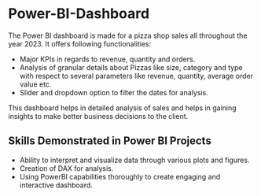 # Power-BI-Dashboard
The Power BI dashboard is made for a pizza shop sales all throughout the year 2023. It offers following functionalities:
* Major KPIs in regards to revenue, quantity and orders.
* Analysis of granular details about Pizzas like size, category and type with respect to several parameters like revenue, quantity, average order value etc.
* Slider and dropdown option to filter the dates for analysis.

This dashboard helps in detailed analysis of sales and helps in gaining insights to make better business decisions to the client.

## Skills Demonstrated in Power BI Projects
* Ability to interpret and visualize data through various plots and figures.
* Creation of DAX for analysis.
* Using PowerBI capabilities thoroughly to create engaging and interactive dashboard. 
